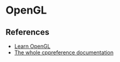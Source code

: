 # OpenGL

## References

- [Learn OpenGL](https://learnopengl.com)
- [The whole cppreference documentation](https://cppreference.com)
